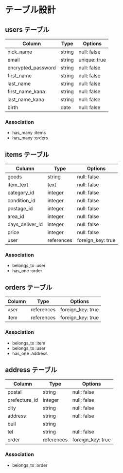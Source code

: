 # テーブル設計

## users テーブル

| Column             | Type    | Options      |
| ------------------ | ------- | ------------ |
| nick_name          | string  | null: false  |
| email              | string  | unique: true |
| encrypted_password | string  | null: false  |
| first_name         | string  | null: false  |
| last_name          | string  | null: false  |
| first_name_kana    | string  | null: false  |
| last_name_kana     | string  | null: false  |
| birth              | date    | null: false  |

### Association

- has_many :items
- has_many :orders

## items テーブル

| Column          | Type       | Options           |
| ------------    | ---------- | ----------------- |
| goods           | string     | null: false       |
| item_text       | text       | null: false       |
| category_id     | integer    | null: false       |
| condition_id    | integer    | null: false       |
| postage_id      | integer    | null: false       |
| area_id         | integer    | null: false       |
| days_deliver_id | integer    | null: false       |
| price           | integer    | null: false       |
| user            | references | foreign_key: true |

### Association

- belongs_to :user
- has_one :order



## orders テーブル

| Column | Type       | Options           |
| ------ | ---------- | ----------------- |
| user   | references | foreign_key: true |
| item   | references | foreign_key: true |

### Association

- belongs_to :item
- belongs_to :user
- has_one :address


## address テーブル
| Column        | Type       | Options           |
| ------------- | ---------- | ----------------- |
| postal        | string     | null: false       |
| prefecture_id | integer    | null: false       |
| city          | string     | null: false       |
| address       | string     | null: false       |
| buil          | string     |                   |
| tel           | string     | null: false       |
| order         | references | foreign_key: true |


### Association

- belongs_to :order